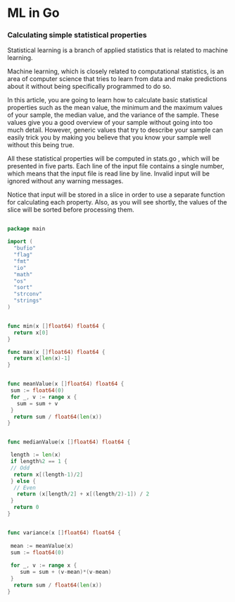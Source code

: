 
# ML in Go 

### Calculating simple statistical properties

Statistical learning is a branch of applied statistics that is related to machine learning.

Machine learning, which is closely related to computational statistics, is an area of computer science that tries to learn from data and make predictions about it without being specifically programmed to do so. 


In this article, you are going to learn how to calculate basic statistical properties such as the mean value, the minimum and the maximum values of your sample, the median value, and the variance of the sample. These values give you a good overview of your sample without going into too much detail. However, generic values that try to describe your sample can easily trick you by making you believe that you know your sample well without this being true.

All these statistical properties will be computed in stats.go , which will be presented in five parts. Each line of the input file contains a single number, which means that the input file is read line by line. Invalid input will be ignored without any warning messages.

Notice that input will be stored in a slice in order to use a separate function for calculating each property. Also, as you will see shortly, the values of the slice will be sorted before processing them.


```go 

package main

import (
  "bufio"
  "flag"
  "fmt"
  "io"
  "math"
  "os"
  "sort"
  "strconv"
  "strings"
)


func min(x []float64) float64 {
  return x[0]
}

func max(x []float64) float64 {
  return x[len(x)-1]
}


func meanValue(x []float64) float64 {
 sum := float64(0)
 for _, v := range x {
   sum = sum + v
 }
  return sum / float64(len(x))
}


func medianValue(x []float64) float64 {

 length := len(x)
 if length%2 == 1 {
 // Odd
  return x[(length-1)/2]
 } else {
  // Even
   return (x[length/2] + x[(length/2)-1]) / 2
 }
  return 0
}


func variance(x []float64) float64 {
 
 mean := meanValue(x)
 sum := float64(0)
 
 for _, v := range x {
    sum = sum + (v-mean)*(v-mean)
 }
  return sum / float64(len(x))
}

```
